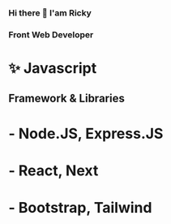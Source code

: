 ### Hi there 👋 I'am Ricky
### Front Web Developer

# ✨ Javascript

## Framework & Libraries
# - Node.JS, Express.JS
# - React, Next
# - Bootstrap, Tailwind
<!--
**rikiprimus/rikiprimus** is a ✨ _special_ ✨ repository because its `README.md` (this file) appears on your GitHub profile.

Here are some ideas to get you started:

- 🔭 I’m currently working on ...
- 🌱 I’m currently learning ...
- 👯 I’m looking to collaborate on ...
- 🤔 I’m looking for help with ...
- 💬 Ask me about ...
- 📫 How to reach me: ...
- 😄 Pronouns: ...
- ⚡ Fun fact: ...
-->
